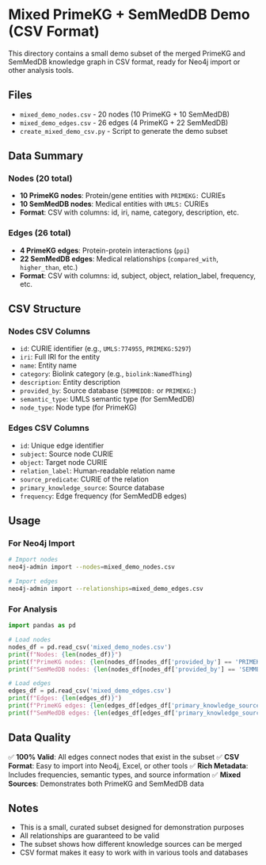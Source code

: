 # Mixed PrimeKG + SemMedDB Demo (CSV Format)

This directory contains a small demo subset of the merged PrimeKG and SemMedDB knowledge graph in CSV format, ready for Neo4j import or other analysis tools.

## Files

- `mixed_demo_nodes.csv` - 20 nodes (10 PrimeKG + 10 SemMedDB)
- `mixed_demo_edges.csv` - 26 edges (4 PrimeKG + 22 SemMedDB)
- `create_mixed_demo_csv.py` - Script to generate the demo subset

## Data Summary

### Nodes (20 total)
- **10 PrimeKG nodes**: Protein/gene entities with `PRIMEKG:` CURIEs
- **10 SemMedDB nodes**: Medical entities with `UMLS:` CURIEs
- **Format**: CSV with columns: id, iri, name, category, description, etc.

### Edges (26 total)
- **4 PrimeKG edges**: Protein-protein interactions (`ppi`)
- **22 SemMedDB edges**: Medical relationships (`compared_with`, `higher_than`, etc.)
- **Format**: CSV with columns: id, subject, object, relation_label, frequency, etc.

## CSV Structure

### Nodes CSV Columns
- `id`: CURIE identifier (e.g., `UMLS:774955`, `PRIMEKG:5297`)
- `iri`: Full IRI for the entity
- `name`: Entity name
- `category`: Biolink category (e.g., `biolink:NamedThing`)
- `description`: Entity description
- `provided_by`: Source database (`SEMMEDDB:` or `PRIMEKG:`)
- `semantic_type`: UMLS semantic type (for SemMedDB)
- `node_type`: Node type (for PrimeKG)

### Edges CSV Columns
- `id`: Unique edge identifier
- `subject`: Source node CURIE
- `object`: Target node CURIE
- `relation_label`: Human-readable relation name
- `source_predicate`: CURIE of the relation
- `primary_knowledge_source`: Source database
- `frequency`: Edge frequency (for SemMedDB edges)

## Usage

### For Neo4j Import
```bash
# Import nodes
neo4j-admin import --nodes=mixed_demo_nodes.csv

# Import edges
neo4j-admin import --relationships=mixed_demo_edges.csv
```

### For Analysis
```python
import pandas as pd

# Load nodes
nodes_df = pd.read_csv('mixed_demo_nodes.csv')
print(f"Nodes: {len(nodes_df)}")
print(f"PrimeKG nodes: {len(nodes_df[nodes_df['provided_by'] == 'PRIMEKG:'])}")
print(f"SemMedDB nodes: {len(nodes_df[nodes_df['provided_by'] == 'SEMMEDDB:'])}")

# Load edges
edges_df = pd.read_csv('mixed_demo_edges.csv')
print(f"Edges: {len(edges_df)}")
print(f"PrimeKG edges: {len(edges_df[edges_df['primary_knowledge_source'] == 'PRIMEKG:'])}")
print(f"SemMedDB edges: {len(edges_df[edges_df['primary_knowledge_source'] == 'SEMMEDDB:'])}")
```

## Data Quality

✅ **100% Valid**: All edges connect nodes that exist in the subset
✅ **CSV Format**: Easy to import into Neo4j, Excel, or other tools
✅ **Rich Metadata**: Includes frequencies, semantic types, and source information
✅ **Mixed Sources**: Demonstrates both PrimeKG and SemMedDB data

## Notes

- This is a small, curated subset designed for demonstration purposes
- All relationships are guaranteed to be valid
- The subset shows how different knowledge sources can be merged
- CSV format makes it easy to work with in various tools and databases

